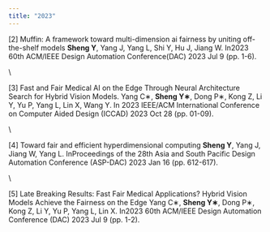 ```yaml
---
title: "2023"
---
```


[2] Muffin: A framework toward multi-dimension ai fairness by uniting off-the-shelf models
**Sheng Y**, Yang J, Yang L, Shi Y, Hu J, Jiang W. In2023 60th ACM/IEEE Design Automation Conference(DAC) 2023 Jul 9 (pp. 1-6).

\\

[3] Fast and Fair Medical AI on the Edge Through Neural Architecture Search for Hybrid Vision Models.
Yang C∗, **Sheng Y∗**, Dong P∗, Kong Z, Li Y, Yu P, Yang L, Lin X, Wang Y. In 2023 IEEE/ACM International Conference on Computer Aided Design (ICCAD) 2023 Oct 28 (pp. 01-09).

\\

[4] Toward fair and efficient hyperdimensional computing
**Sheng Y**, Yang J, Jiang W, Yang L. InProceedings of the 28th Asia and South Pacific Design Automation Conference (ASP-DAC) 2023 Jan
16 (pp. 612-617).

\\

[5] Late Breaking Results: Fast Fair Medical Applications? Hybrid Vision Models Achieve the Fairness on the Edge
Yang C∗, **Sheng Y∗**, Dong P∗, Kong Z, Li Y, Yu P, Yang L, Lin X. In2023 60th ACM/IEEE Design Automation Conference (DAC) 2023 Jul 9 (pp. 1-2).
